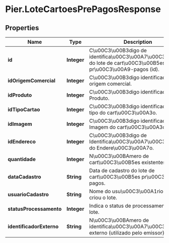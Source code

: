 # Pier.LoteCartoesPrePagosResponse

## Properties
Name | Type | Description | Notes
------------ | ------------- | ------------- | -------------
**id** | **Integer** | C\u00C3\u00B3digo de identifica\u00C3\u00A7\u00C3\u00A3o do lote de cart\u00C3\u00B5es pr\u00C3\u00A9-pagos (id). | 
**idOrigemComercial** | **Integer** | C\u00C3\u00B3digo identificador da origem comercial. | 
**idProduto** | **Integer** | C\u00C3\u00B3digo identificador do Produto. | 
**idTipoCartao** | **Integer** | C\u00C3\u00B3digo identificador do tipo do cart\u00C3\u00A3o. | 
**idImagem** | **Integer** | C\u00C3\u00B3digo identificador da Imagem do cart\u00C3\u00A3o. | 
**idEndereco** | **Integer** | C\u00C3\u00B3digo de Identifica\u00C3\u00A7\u00C3\u00A3o do Endere\u00C3\u00A7o. | 
**quantidade** | **Integer** | N\u00C3\u00BAmero de cart\u00C3\u00B5es existentes no Lote. | 
**dataCadastro** | **String** | Data de cadastro do lote de cart\u00C3\u00B5es pr\u00C3\u00A9-pagos. | 
**usuarioCadastro** | **String** | Nome do usu\u00C3\u00A1rio que criou o lote. | 
**statusProcessamento** | **Integer** | Indica o status de processamento do lote. | 
**identificadorExterno** | **String** | N\u00C3\u00BAmero de identifica\u00C3\u00A7\u00C3\u00A3o externo (utilizado pelo emissor). | 


